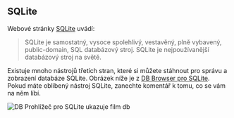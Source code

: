## <a name="sqlite"></a>SQLite

Webové stránky [SQLite](https://www.sqlite.org/) uvádí:

> SQLite je samostatný, vysoce spolehlivý, vestavěný, plně vybavený, public-domain, SQL databázový stroj. SQLite je nejpoužívanější databázový stroj na světě.

Existuje mnoho nástrojů třetích stran, které si můžete stáhnout pro správu a zobrazení databáze SQLite. Obrázek níže je z [DB Browser pro SQLite](https://sqlitebrowser.org/). Pokud máte oblíbený nástroj SQLite, zanechte komentář k tomu, co se vám na něm líbí.

![DB Prohlížeč pro SQLite ukazuje film db](~/tutorials/first-mvc-app-xplat/working-with-sql/_static/dbb.png)
